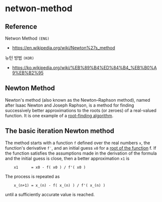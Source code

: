 # netwon-method

## Reference 
Netwon Method `(ENG)`
- https://en.wikipedia.org/wiki/Newton%27s_method

뉴턴 방법 `(KOR)`
- https://ko.wikipedia.org/wiki/%EB%89%B4%ED%84%B4_%EB%B0%A9%EB%B2%95

## Newton Method
Newton's method (also known as the Newton–Raphson method), named after Isaac Newton and Joseph Raphson, is a method for finding successively better approximations to the roots (or zeroes) of a real-valued function. It is one example of a [root-finding algorithm](https://en.wikipedia.org/wiki/Root-finding_algorithm).

## The basic iteration Newton method
The method starts with a function `f` defined over the real numbers `x`, the function's derivative `f′`, and an initial guess `x0` for a [root of the function](https://en.wikipedia.org/wiki/Zero_of_a_function) f. If the function satisfies the assumptions made in the derivation of the formula and the initial guess is close, then a better approximation `x1` is

        x1      = x0 - f( x0 ) / f'( x0 )
        
The process is repeated as 

        x_(n+1) = x_(n) - f( x_(n) ) / f'( x_(n) )
        
until a sufficiently accurate value is reached.
